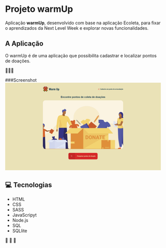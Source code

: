 # Projeto warmUp
 
 Aplicação **warmUp**, desenvolvido com base na aplicação Ecoleta, para fixar o aprendizados da Next Level Week e explorar novas funcionalidades.
 
 ## A Aplicação
 
 O warmUp é de uma aplicação que possibilita cadastrar e localizar pontos de doações.
 
:sparkling_heart::sparkling_heart::sparkling_heart:
 
 ###Screenshot
 ![Home](public/images/screenshot-warmUp-home.png)
 
## :computer: Tecnologias
- HTML
- CSS
- SASS
- JavaScripyt
- Node.js
- SQL
- SQLlite

:rocket: :rocket: :rocket:
